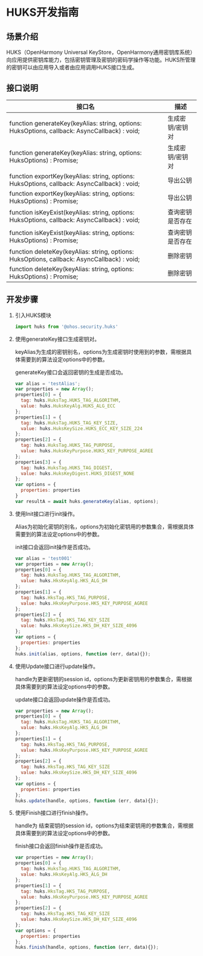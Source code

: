 # HUKS开发指南

## 场景介绍

 HUKS（OpenHarmony Universal KeyStore，OpenHarmony通用密钥库系统）向应用提供密钥库能力，包括密钥管理及密钥的密码学操作等功能。HUKS所管理的密钥可以由应用导入或者由应用调用HUKS接口生成。 


## 接口说明

| 接口名                                                       | 描述             |
| ------------------------------------------------------------ | ---------------- |
| function generateKey(keyAlias: string, options: HuksOptions, callback: AsyncCallback<HksResult>) : void; | 生成密钥/密钥对  |
| function generateKey(keyAlias: string, options: HuksOptions) : Promise<HuksResult>; | 生成密钥/密钥对  |
| function exportKey(keyAlias: string, options: HuksOptions, callback: AsyncCallback<HuksResult>) : void; | 导出公钥         |
| function exportKey(keyAlias: string, options: HuksOptions) : Promise<HuksResult>; | 导出公钥         |
| function isKeyExist(keyAlias: string, options: HuksOptions, callback: AsyncCallback<boolean>) : void; | 查询密钥是否存在 |
| function isKeyExist(keyAlias: string, options: HuksOptions) : Promise<boolean>; | 查询密钥是否存在 |
| function deleteKey(keyAlias: string, options: HuksOptions, callback: AsyncCallback<HuksResult>) : void; | 删除密钥         |
| function deleteKey(keyAlias: string, options: HuksOptions) : Promise<HuksResult>; | 删除密钥         |

## 开发步骤

1. 引入HUKS模块

   ```js
   import huks from '@ohos.security.huks'
   ```

2. 使用generateKey接口生成密钥对。

   keyAlias为生成的密钥别名，options为生成密钥时使用到的参数，需根据具体需要到的算法设定options中的参数。

   generateKey接口会返回密钥的生成是否成功。

   ```js
   var alias = 'testAlias';
   var properties = new Array();
   properties[0] = {
     tag: huks.HuksTag.HUKS_TAG_ALGORITHM,
     value: huks.HuksKeyAlg.HUKS_ALG_ECC
   };
   properties[1] = {
     tag: huks.HuksTag.HUKS_TAG_KEY_SIZE,
     value: huks.HuksKeySize.HUKS_ECC_KEY_SIZE_224
   };
   properties[2] = {
     tag: huks.HuksTag.HUKS_TAG_PURPOSE,
     value: huks.HuksKeyPurpose.HUKS_KEY_PURPOSE_AGREE
   };
   properties[3] = {
     tag: huks.HuksTag.HUKS_TAG_DIGEST,
     value: huks.HuksKeyDigest.HUKS_DIGEST_NONE
   };
   var options = {
     properties: properties
   }
   var resultA = await huks.generateKey(alias, options);
   ```

3. 使用Init接口进行init操作。

   Alias为初始化密钥的别名，options为初始化密钥用的参数集合，需根据具体需要到的算法设定options中的参数。

   init接口会返回init操作是否成功。

   ```js
   var alias = 'test001'
   var properties = new Array();
   properties[0] = {
     tag: huks.HuksTag.HUKS_TAG_ALGORITHM,
     value: huks.HksKeyAlg.HKS_ALG_DH
   };
   properties[1] = {
     tag: huks.HksTag.HKS_TAG_PURPOSE,
     value: huks.HksKeyPurpose.HKS_KEY_PURPOSE_AGREE
   };
   properties[2] = {
     tag: huks.HksTag.HKS_TAG_KEY_SIZE
     value: huks.HksKeySize.HKS_DH_KEY_SIZE_4096
   };
   var options = {
     properties: properties
   };
   huks.init(alias, options, function (err, data){}); 
   ```
   
4. 使用Update接口进行update操作。

   handle为更新密钥的session id，options为更新密钥用的参数集合，需根据具体需要到的算法设定options中的参数。

   update接口会返回update操作是否成功。

   ```js
   var properties = new Array();
   properties[0] = {
     tag: huks.HuksTag.HUKS_TAG_ALGORITHM,
     value: huks.HksKeyAlg.HKS_ALG_DH
   };
   properties[1] = {
     tag: huks.HksTag.HKS_TAG_PURPOSE,
     value: huks.HksKeyPurpose.HKS_KEY_PURPOSE_AGREE
   };
   properties[2] = {
     tag: huks.HksTag.HKS_TAG_KEY_SIZE
     value: huks.HksKeySize.HKS_DH_KEY_SIZE_4096
   };
   var options = {
     properties: properties
   };
   huks.update(handle, options, function (err, data){}); 
   ```
   
5. 使用Finish接口进行finish操作。

   handle为 结束密钥的session id，options为结束密钥用的参数集合，需根据具体需要到的算法设定options中的参数。

   finish接口会返回finish操作是否成功。

   ```js
   var properties = new Array();
   properties[0] = {
     tag: huks.HuksTag.HUKS_TAG_ALGORITHM,
     value: huks.HksKeyAlg.HKS_ALG_DH
   };
   properties[1] = {
     tag: huks.HksTag.HKS_TAG_PURPOSE,
     value: huks.HksKeyPurpose.HKS_KEY_PURPOSE_AGREE
   };
   properties[2] = {
     tag: huks.HksTag.HKS_TAG_KEY_SIZE
     value: huks.HksKeySize.HKS_DH_KEY_SIZE_4096
   };
   var options = {
     properties: properties
   };
   huks.finish(handle, options, function (err, data){}); 
   ```



